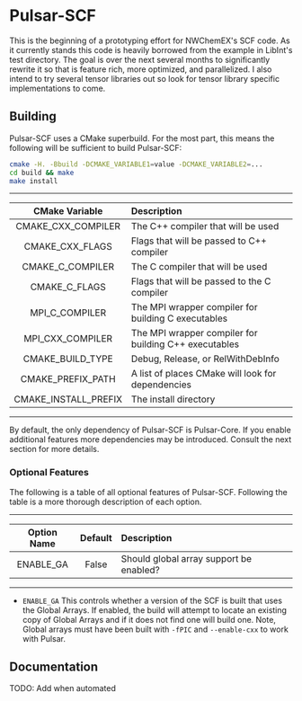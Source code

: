 # Pulsar-SCF

This is the beginning of a prototyping effort for NWChemEX's SCF code.  As it
currently stands this code is heavily borrowed from the example in LibInt's test
directory.  The goal is over the next several months to significantly rewrite it
so that is feature rich, more optimized, and parallelized.  I also intend to try
several tensor libraries out so look for tensor library specific implementations
to come.

## Building

Pulsar-SCF uses a CMake superbuild.  For the most part, this means the following
will be sufficient to build Pulsar-SCF:

~~~.sh
cmake -H. -Bbuild -DCMAKE_VARIABLE1=value -DCMAKE_VARIABLE2=...
cd build && make
make install
~~~

--------------------------------------------------------------------------------
| CMake Variable | Description                                                 |
| :------------: | :-----------------------------------------------------------|
| CMAKE_CXX_COMPILER | The C++ compiler that will be used                      |
| CMAKE_CXX_FLAGS | Flags that will be passed to C++ compiler                  |
| CMAKE_C_COMPILER | The C compiler that will be used                          |
| CMAKE_C_FLAGS | Flags that will be passed to the C compiler                  |
| MPI_C_COMPILER | The MPI wrapper compiler for building C executables         |
| MPI_CXX_COMPILER | The MPI wrapper compiler for building C++ executables     |
| CMAKE_BUILD_TYPE | Debug, Release, or RelWithDebInfo                         |
| CMAKE_PREFIX_PATH | A list of places CMake will look for dependencies        |
| CMAKE_INSTALL_PREFIX | The install directory                                 |
--------------------------------------------------------------------------------

By default, the only dependency of Pulsar-SCF is Pulsar-Core.  If you enable
additional features more dependencies may be introduced.  Consult the next
section for more details.

### Optional Features

The following is a table of all optional features of Pulsar-SCF.  Following the
table is a more thorough description of each option.

-------------------------------------------------------------------
| Option Name | Default | Description                             |
|     :---:   |  :---:  | :---------------------------------------|
| ENABLE_GA   | False   | Should global array support be enabled? |
-------------------------------------------------------------------

- `ENABLE_GA` This controls whether a version of the SCF is built that uses the
  Global Arrays.  If enabled, the build will attempt to locate an existing copy
  of Global Arrays and if it does not find one will build one.  Note, Global
  arrays must have been built with `-fPIC` and `--enable-cxx` to work with
  Pulsar.

## Documentation

TODO: Add when automated
